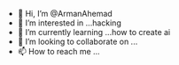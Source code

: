 - 👋 Hi, I’m @ArmanAhemad
- 👀 I’m interested in ...hacking
- 🌱 I’m currently learning ...how to create ai 
- 💞️ I’m looking to collaborate on ...
- 📫 How to reach me ...

<!---
ArmanAhemad/ArmanAhemad is a ✨ special ✨ repository because its `README.md` (this file) appears on your GitHub profile.
You can click the Preview link to take a look at your changes.
--->
